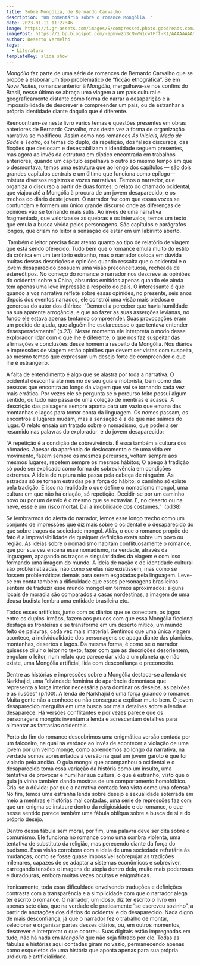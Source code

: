```yaml
---
title: Sobre Mongólia, de Bernardo Carvalho
description: "Um comentário sobre o romance Mongólia. "
date: 2023-01-11 11:27:46
image: https://i.gr-assets.com/images/S/compressed.photo.goodreads.com/books/1294828413l/10197648.jpg
imagePost: https://1.bp.blogspot.com/-epmvw2b3cNw/W1cwTFft-RI/AAAAAAAASEk/PTTkKZR6OPYg6XsLPolFpqXUUVQvYe_igCLcBGAs/s1600/Mong%25C3%25B3lia.jpg
author: Deserto Vermelho
tags:
  - Literatura
templateKey: slide show
---
```

*Mongólia* faz parte de uma série de romances de Bernardo Carvalho que se propõe a elaborar um tipo problemático de “ficção etnográfica”. Se em *Nove Noites*, romance anterior à *Mongólia*, mergulhava-se nos confins do Brasil, nesse último se abraça uma viagem a um país cultural e geograficamente distante como forma de narrar a desaparição e a impossibilidade de descrever e compreender um país, ou de estranhar a própria identidade diante daquilo que é diferente.

Reencontram-se neste livro vários temas e questões presentes em obras anteriores de Bernardo Carvalho, mas desta vez a forma de organização narrativa se modificou. Assim como nos romances *As Iniciais, Medo de Sade* e *Teatro,* os temas do duplo, da repetição, dos falsos discursos, das ficções que deslocam e desestabilizam a identidade seguem presentes, mas agora ao invés da estrutura em díptico encontrada em trabalhos anteriores, quando um capítulo espelhava o outro ao mesmo tempo em que o desmontava, temos uma estrutura que ao longo dos capítulos — são dois grandes capítulos centrais e um último que funciona como epílogo— mistura diversos registros e vozes narrativas. Temos o narrador, que organiza o discurso a partir de duas fontes: o relato do chamado ocidental, que viajou até a Mongólia à procura de um jovem desaparecido, e os trechos do diário deste jovem. O narrador faz com que essas vozes se confundam e formem um único grande discurso onde as diferenças de opiniões vão se tornando mais sutis. Ao invés de uma narrativa fragmentada, que valorizasse as quebras e os intervalos, temos um texto que emula a busca vivida pelos personagens. São capítulos e parágrafos longos, que criam no leitor a sensação de estar em um labirinto aberto.

 Também o leitor precisa ficar atento quanto ao tipo de relatório de viagem que está sendo oferecido. Tudo bem que o romance emula muito do estilo da crônica em um território estranho, mas o narrador coloca em dúvida muitas dessas descrições e opiniões quando ressalta que o ocidental e o jovem desaparecido possuem uma visão preconceituosa, recheada de estereótipos. No começo do romance o narrador nos descreve as opiniões do ocidental sobre a China, absurdos emitidos apenas quando ele ainda tem apenas uma leve impressão a respeito do país. O interessante é que quando a voz narrativa reflete sobre essas opiniões, no presente, seis anos depois dos eventos narrados, ele constrói uma visão mais piedosa e generosa do autor dos diários:  “Demorei a perceber que havia humildade na sua aparente arrogância, e que ao fazer as suas asserções levianas, no fundo ele estava apenas tentando compreender. Suas provocações eram um pedido de ajuda, que alguém lhe esclarecesse o que tentava entender desesperadamente” (p.23). Nesse momento ele interpreta o modo desse explorador lidar com o que lhe é diferente, o que nos faz suspeitar das afirmações e conclusões desse homem a respeito da Mongólia. Nos diários e impressões de viagem estão opiniões que devem ser vistas com suspeita, ao mesmo tempo que expressam um desejo forte de compreender o que lhe é estrangeiro.

A falta de entendimento é algo que se alastra por toda a narrativa. O ocidental desconfia até mesmo de seu guia e motorista, bem como das pessoas que encontra ao longo da viagem que vai se tornando cada vez mais errática. Por vezes ele se pergunta se o percurso feito possui algum sentido, ou tudo não passa de uma coleção de mentiras e acasos. A descrição das paisagens sempre aponta para um vazio que emana das montanhas e lagos para tomar conta da linguagem. Os nomes passam, os encontros e lugares mudam, mas a sensação é a de que não saímos do lugar. O relato ensaia um tratado sobre o nomadismo, que poderia ser resumido nas palavras do explorador  e do jovem desaparecido:

“A repetição é a condição de sobrevivência. É essa também a cultura dos nômades. Apesar da aparência de deslocamento e de uma vida em movimento, fazem sempre os mesmos percursos, voltam sempre aos mesmos lugares, repetem sempre os mesmos hábitos; O apego à tradição só pode ser explicado como forma de sobrevivência em condições extremas. A ideia de ruptura não passa pela cabeça de ninguém. As estradas só se tornam estradas pela força do hábito; o caminho só existe pela tradição. É isso na realidade o que define o nomadismo mongol, uma cultura em que não há criação, só repetição. Decidir-se por um caminho novo ou por um desvio é o mesmo que se extraviar. E, no deserto ou na neve, esse é um risco mortal. Daí a imobilidade dos costumes.”  (p.138)

Se lembrarmos do alerta do narrador, lemos esse longo trecho como um conjunto de impressões que diz mais sobre o ocidental e o desaparecido do que sobre traços da sociedade mongol. Aliás, o que o romance propõe de fato é a imprevisibilidade de qualquer definição exata sobre um povo ou região. As ideias sobre o nomadismo habitam conflituosamente o romance, que por sua vez encena esse nomadismo, na verdade, através da linguagem, apagando os traços e singularidades da viagem e com isso formando uma imagem do mundo. A ideia de nação e de identidade cultural são problematizadas, não como se elas não existissem, mas como se fossem problemáticas demais para serem esgotadas pela linguagem. Leve-se em conta também a dificuldade que esses personagens brasileiros sentem de traduzir esse mundo mongol em termos aproximados: alguns locais de moradia são comparados a casas nordestinas, a imagem de uma deusa budista lembra uma entidade brasileira etc.

Todos esses artifícios, junto com os diários que se conectam, os jogos entre os duplos-irmãos, fazem aos poucos com que essa Mongólia ficcional desfaça as fronteiras e se transforme em um deserto mítico, um mundo feito de palavras, cada vez mais imaterial. Sentimos que uma única viagem acontece, a individualidade dos personagens se apaga diante das planícies, montanhas, desertos e lagos. Da mesma forma, é como se o narrador quisesse diluir o leitor no texto, fazer com que as descrições desorientem, engulam o leitor, num relato que parece dar vida a um planeta que não existe, uma Mongólia artificial, lida com desconfiança e preconceito. 

Dentre as histórias e impressões sobre a Mongólia destaca-se a lenda de Narkhajid, uma “divindade feminina de aparência demoníaca que representa a força interior necessária para dominar os desejos, as paixões e as ilusões” (p.100). A lenda de Narkhajid é uma força guiando o romance. Muita gente não a conhece ou não consegue a explicar muito bem. O jovem desaparecido mergulha em uma busca por mais detalhes sobre a lenda e desaparece. Há versões conflitantes e por vezes parece que os personagens mongóis inventam a lenda e acrescentam detalhes para alimentar as fantasias ocidentais. 

Perto do fim do romance descobrimos uma enigmática versão contada por um falcoeiro, na qual na verdade ao invés de acontecer a violação de uma jovem por um velho monge, como aprendemos ao longo da narrativa, na verdade somos apresentados à versão na qual um jovem garoto é que foi violado pelo ancião. O guia mongol que acompanhou o ocidental e o desaparecido toma essa variação da história como um insulto, uma tentativa de provocar e humilhar sua cultura, o que é estranho, visto que o guia já vinha também dando mostras de um comportamento homofóbico. Cria-se a dúvida: por que a narrativa contada fora vista como uma ofensa? No fim, temos uma estranha lenda sobre desejo e sexualidade soterrada em meio a mentiras e histórias mal contadas, uma série de repressões faz com que um enigma se instaure dentro da religiosidade e do romance, o que nesse sentido parece também uma fábula oblíqua sobre a busca de si e do próprio desejo.

Dentro dessa fábula sem moral, por fim, uma palavra deve ser dita sobre o comunismo. Ele funciona no romance como uma sombra violenta, uma tentativa de substituto da religião, mas perecendo diante da força do budismo. Essa visão corrobora com a ideia de uma sociedade refratária às mudanças, como se fosse quase impossível sobrepujar as tradições milenares, capazes de se adaptar a sistemas econômicos e sobreviver, carregando tensões e imagens de utopia dentro dela, muito mais poderosas e duradouras, embora muitas vezes ocultas e enigmáticas.

Ironicamente, toda essa dificuldade envolvendo traduções e definições contrasta com a transparência e a simplicidade com que o narrador alega ter escrito o romance. O narrador, um idoso, diz ter escrito o livro em apenas sete dias, que na verdade ele praticamente “se escreveu sozinho”, a partir de anotações dos diários do ocidental e do desaparecido. Nada digno de mais desconfiança, já que o narrador fez o trabalho de montar, selecionar e organizar partes desses diários, ou, em outros momentos, descrever e interpretar o que ocorreu. Suas digitais estão impregnadas em tudo, não há nada em *Mongólia* que não seja filtrado por ele. Todas as fábulas e histórias aqui contadas giram no vazio, permanecendo apenas como esqueletos de uma história que aponta apenas para sua própria urdidura e artificialidade.